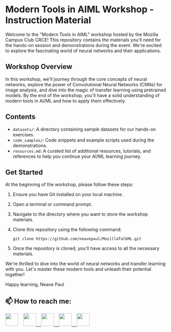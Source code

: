 # Modern Tools in AIML Workshop - Instruction Material

Welcome to the "Modern Tools in AIML" workshop hosted by the Mozilla Campus Club CRCE! This repository contains the materials you'll need for the hands-on session and demonstrations during the event. We're excited to explore the fascinating world of neural networks and their applications.

## Workshop Overview

In this workshop, we'll journey through the core concepts of neural networks, explore the power of Convolutional Neural Networks (CNNs) for image analysis, and dive into the magic of transfer learning using pretrained models. By the end of the workshop, you'll have a solid understanding of modern tools in AI/ML and how to apply them effectively.

## Contents

-   `datasets/`: A directory containing sample datasets for our hands-on exercises.
-   `code_samples/`: Code snippets and example scripts used during the demonstrations.
-   `resources.md`: A curated list of additional resources, tutorials, and references to help you continue your AI/ML learning journey.

## Get Started

At the beginning of the workshop, please follow these steps:

1. Ensure you have Git installed on your local machine.
2. Open a terminal or command prompt.
3. Navigate to the directory where you want to store the workshop materials.
4. Clone this repository using the following command:

    ```
    git clone https://github.com/neavepaul/MozillaTalkML.git
    ```

5. Once the repository is cloned, you'll have access to all the necessary materials.

We're thrilled to dive into the world of neural networks and transfer learning with you. Let's master these modern tools and unleash their potential together!

Happy learning,
Neave Paul

  <h2>📫 How to reach me:</h2>
  <a href="https://www.linkedin.com/in/neavepaul/"><img src="linkedin.svg" width=40></a>
  &nbsp&nbsp
  <a href="mailto:neave.mailbox@gmail.com?"><img src ="gmail.svg" width= 40</a> 
  &nbsp&nbsp
  <a href="http://discordapp.com/users/792220933912920081"><img src ="discord.svg" width= 40</a>
  &nbsp&nbsp
  <a href="https://twitter.com/iamneavepaul"><img src ="twitter.svg" width= 40</a>
  &nbsp&nbsp
  <a href="https://neavepaul.github.io"><img src ="internet.svg" width= 40</a>
